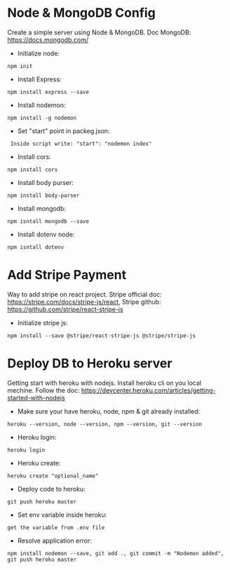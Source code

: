 
# Node & MongoDB Config #
Create a simple server using Node & MongoDB. Doc MongoDB: https://docs.mongodb.com/

- Initialize node:
```
npm init
```
- Install Express:
```
npm install express --save
```
- Install nodemon:
```
npm install -g nodemon
```
- Set "start" point in packeg.json:
```
 Inside script write: "start": "nodemon index"
```
- Install cors:
```
npm install cors
```
- Install body purser:
```
npm install body-parser
```
- Install mongodb:
```
npm isntall mongodb --save
```
- Install dotenv node:
```
npm isntall dotenv
```

# Add Stripe Payment #
Way to add stripe on react project. Stripe official doc: https://stripe.com/docs/stripe-js/react, Stripe github: https://github.com/stripe/react-stripe-js

- Initialize stripe js:
```
npm install --save @stripe/react-stripe-js @stripe/stripe-js
```
# Deploy DB to Heroku server #
Getting start with heroku with nodejs. Install heroku cli on you local mechine. Follow the doc: https://devcenter.heroku.com/articles/getting-started-with-nodejs

- Make sure your have heroku, node, npm & git already installed:
```
heroku --version, node --version, npm --version, git --version
```
- Heroku login:
```
heroku login
```
- Heroku create:
```
heroku create "optional_name"
```
- Deploy code to heroku:
```
git push heroku master
```
- Set env variable inside heroku:
```
get the variable from .env file
```

- Resolve application error:
```
npm install nodemon --save, git add ., git commit -m "Nodemon added", git push heroku master
```
